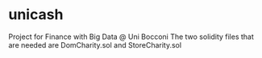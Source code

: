 # unicash
Project for Finance with Big Data @ Uni Bocconi 
The two solidity files that are needed are DomCharity.sol and StoreCharity.sol
